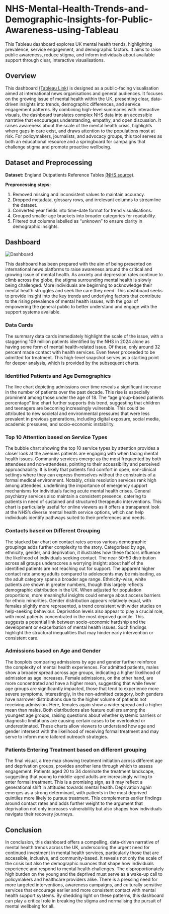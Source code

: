 # NHS-Mental-Health-Trends-and-Demographic-Insights-for-Public-Awareness-using-Tableau
This Tableau dashboard explores UK mental health trends, highlighting prevalence, service engagement, and demographic factors. It aims to raise public awareness, reduce stigma, and inform individuals about available support through clear, interactive visualisations.
## Overview
This dashboard [(Tableau Link)](https://public.tableau.com/views/CapstoneVIsualisation-1NHSMentalHealthTrendsandInsights/Dashboard1?:language=en-GB&:sid=&:redirect=auth&:display_count=n&:origin=viz_share_link) is designed as a public-facing visualisation aimed at international news organisations and general audiences. It focuses on the growing issue of mental health within the UK, presenting clear, data-driven insights into trends, demographic differences, and service engagement patterns. By combining high-level summaries with interactive visuals, the dashboard translates complex NHS data into an accessible narrative that encourages understanding, empathy, and open discussion. It raises awareness about the scale of the mental health crisis, highlights where gaps in care exist, and draws attention to the populations most at risk. For policymakers, journalists, and advocacy groups, this tool serves as both an educational resource and a springboard for campaigns that challenge stigma and promote proactive wellbeing.
## Dataset and Preprocessing
**Dataset:** England Outpatients Reference Tables [(NHS source)](https://digital.nhs.uk/data-and-information/publications/statistical/mental-health-bulletin/2023-24-annual-report).

**Preprocessing steps:**
1. Removed missing and inconsistent values to maintain accuracy.
2. Dropped metadata, glossary rows, and irrelevant columns to streamline the dataset.
3. Converted year fields into time-date format for trend visualisations.
4. Grouped smaller age brackets into broader categories for readability.
5. Filtered out columns labelled as “unknown” to ensure clarity in demographic insights.
## Dashboard
![Dashboard]()

This dashboard has been prepared with the aim of being presented on international news platforms to raise awareness around the critical and growing issue of mental health. As anxiety and depression rates continue to climb across the globe, the stigma surrounding mental health is slowly being challenged. More individuals are beginning to acknowledge their mental health struggles and seek the care they need. This dashboard seeks to provide insight into the key trends and underlying factors that contribute to the rising prevalence of mental health issues, with the goal of empowering the general public to better understand and engage with the support systems available.
### Data Cards
The summary data cards immediately highlight the scale of the issue, with a staggering 109 million patients identified by the NHS in 2024 alone as having some form of mental health-related issue. Of these, only around 32 percent made contact with health services. Even fewer proceeded to be admitted for treatment. This high-level snapshot serves as a starting point for deeper analysis, which is provided by the subsequent charts.
### Identified Patients and Age Demographics
The line chart depicting admissions over time reveals a significant increase in the number of patients over the past decade. This rise is especially prominent among those under the age of 18. The “age group-based patients percentage” line chart further supports this trend, suggesting that children and teenagers are becoming increasingly vulnerable. This could be attributed to new societal and environmental pressures that were less prevalent in previous generations, including digital exposure, social media, academic pressures, and socio-economic instability.
### Top 10 Attention based on Service Types
The bubble chart showing the top 10 service types by attention provides a closer look at the avenues patients are engaging with when facing mental health issues. Community services emerge as the most frequented by both attendees and non-attendees, pointing to their accessibility and perceived approachability. It is likely that patients find comfort in open, non-clinical settings where they can express themselves without the constraints of a formal medical environment. Notably, crisis resolution services rank high among attendees, underlining the importance of emergency support mechanisms for individuals facing acute mental health crises. General psychiatry services also maintain a consistent presence, catering to patients in need of sustained and structured therapeutic interventions. This chart is particularly useful for online viewers as it offers a transparent look at the NHS’s diverse mental health service options, which can help individuals identify pathways suited to their preferences and needs.
### Contacts based on Different Grouping
The stacked bar chart on contact rates across various demographic groupings adds further complexity to the story. Categorised by age, ethnicity, gender, and deprivation, it illustrates how these factors influence the likelihood of individuals seeking contact. The near 50-50 distribution across all groups underscores a worrying insight: about half of the identified patients are not reaching out for support. The apparent higher contact rate among adults compared to adolescents may be misleading, as the adult category spans a broader age range. Ethnicity-wise, white patients are shown in greater numbers, though this largely reflects demographic distribution in the UK. When adjusted for population proportions, more meaningful insights could emerge about access barriers for ethnic minorities. Gender distribution appears relatively equal, with females slightly more represented, a trend consistent with wider studies on help-seeking behaviour. Deprivation levels also appear to play a crucial role, with most patients concentrated in the most deprived quintile. This suggests a potential link between socio-economic hardship and the development or exacerbation of mental health issues. Such findings highlight the structural inequalities that may hinder early intervention or consistent care.
### Admissions based on Age and Gender
The boxplots comparing admissions by age and gender further reinforce the complexity of mental health experiences. For admitted patients, males show a broader spread across age groups, indicating a higher likelihood of admission as age increases. Female admissions, on the other hand, are more concentrated and have a higher mean, suggesting that while fewer age groups are significantly impacted, those that tend to experience more severe symptoms. Interestingly, in the non-admitted category, both genders have narrower distributions due to the higher volume of patients not receiving admission. Here, females again show a wider spread and a higher mean than males. Both distributions also feature outliers among the youngest age groups, raising questions about whether systemic barriers or diagnostic limitations are causing certain cases to be overlooked or underestimated. These charts allow viewers to understand how age and gender intersect with the likelihood of receiving formal treatment and may serve to inform more tailored outreach strategies.
### Patients Entering Treatment based on different grouping
The final visual, a tree map showing treatment initiation across different age and deprivation groups, provides another lens through which to assess engagement. Patients aged 20 to 34 dominate the treatment landscape, suggesting that young to middle-aged adults are increasingly willing to enter formal treatment. This is a promising sign, as it may reflect a generational shift in attitudes towards mental health. Deprivation again emerges as a strong determinant, with patients in the most deprived quintiles more likely to pursue treatment. This complements earlier findings around contact rates and adds further weight to the argument that deprivation not only increases vulnerability but also shapes how individuals navigate their recovery journeys.
## Conclusion
In conclusion, this dashboard offers a compelling, data-driven narrative of mental health trends across the UK, underscoring the urgent need for continued investment in mental health services, particularly those that are accessible, inclusive, and community-based. It reveals not only the scale of the crisis but also the demographic nuances that shape how individuals experience and respond to mental health challenges. The disproportionately high burden on the young and the deprived must serve as a wake-up call to policymakers and healthcare providers alike. There is a pressing need for more targeted interventions, awareness campaigns, and culturally sensitive services that encourage earlier and more consistent contact with mental health support systems. By shedding light on these patterns, this dashboard can play a critical role in breaking the stigma and normalising the pursuit of mental wellbeing for all.
